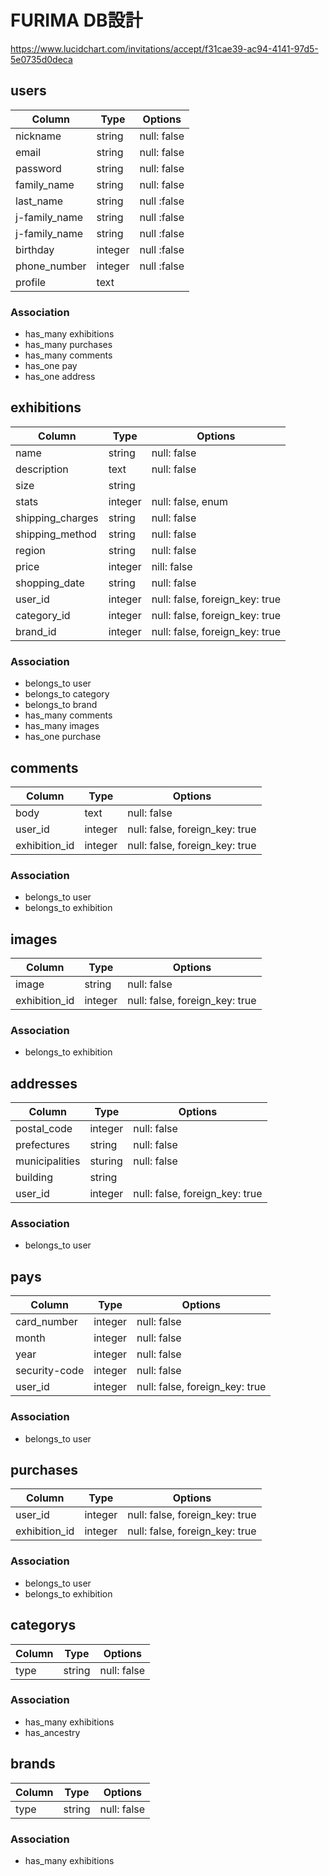 # FURIMA DB設計
https://www.lucidchart.com/invitations/accept/f31cae39-ac94-4141-97d5-5e0735d0deca

## users
|Column|Type|Options|
|------|----|-------|
|nickname|string|null: false|
|email|string|null: false|
|password|string|null: false|
|family_name|string|null: false|
|last_name|string|null :false|
|j-family_name|string|null :false|
|j-family_name|string|null :false|
|birthday|integer|null :false|
|phone_number|integer|null :false|
|profile|text||

### Association
- has_many exhibitions
- has_many purchases
- has_many comments
- has_one pay
- has_one address

## exhibitions
|Column|Type|Options|
|------|----|-------|
|name|string|null: false|
|description|text|null: false|
|size|string||
|stats|integer|null: false, enum|
|shipping_charges|string|null: false|
|shipping_method|string|null: false|
|region|string|null: false|
|price|integer|nill: false|
|shopping_date|string|null: false|
|user_id|integer|null: false, foreign_key: true|
|category_id|integer|null: false, foreign_key: true|
|brand_id|integer|null: false, foreign_key: true|

### Association
- belongs_to user
- belongs_to category
- belongs_to brand
- has_many comments
- has_many images
- has_one purchase

## comments
|Column|Type|Options|
|------|----|-------|
|body|text|null: false|
|user_id|integer|null: false, foreign_key: true|
|exhibition_id|integer|null: false, foreign_key: true|

### Association
- belongs_to user
- belongs_to exhibition

## images
|Column|Type|Options|
|------|----|-------|
|image|string|null: false|
|exhibition_id|integer|null: false, foreign_key: true|

### Association
- belongs_to exhibition

## addresses
|Column|Type|Options|
|------|----|-------|
|postal_code|integer|null: false|
|prefectures|string|null: false|
|municipalities|sturing|null: false|
|building|string||
|user_id|integer|null: false, foreign_key: true|

### Association
- belongs_to user

## pays
|Column|Type|Options|
|------|----|-------|
|card_number|integer|null: false|
|month|integer|null: false|
|year|integer|null: false|
|security-code|integer|null: false|
|user_id|integer|null: false, foreign_key: true|

### Association
- belongs_to user

## purchases
|Column|Type|Options|
|------|----|-------|
|user_id|integer|null: false, foreign_key: true|
|exhibition_id|integer|null: false, foreign_key: true|

### Association
- belongs_to user
- belongs_to exhibition

## categorys
|Column|Type|Options|
|------|----|-------|
|type|string|null: false|

### Association
- has_many exhibitions
- has_ancestry

## brands
|Column|Type|Options|
|------|----|-------|
|type|string|null: false|

### Association
- has_many exhibitions
